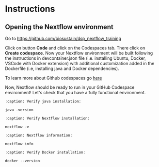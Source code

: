# Instructions

## Opening the Nextflow environment
Go to https://github.com/biosustain/dsp_nextflow_training

Click on button **Code** and click on the Codespaces tab. There click on **Create codespace**. Now your Nextflow environment will be built following the instructions in devcontainer.json file (i.e. installing Ubuntu, Docker, VSCode with Docker extension) with additional customization added in the Dockerfile (i.e, installing java and Docker dependencies).

To learn more about Github codespaces go [here](https://github.com/features/codespaces)

Now, Nextflow should be ready to run in your GitHub Codespace environment! Let's check that you have a fully functional environment.

```{code-block}
:caption: Verify java installation:

java -version
```

```{code-block}
:caption: Verify Nextflow installation:

nextflow -v
```

```{code-block}
:caption: Nextflow information:

nextflow info
```

```{code-block}
:caption: Verify Docker installation:

docker --version
```
